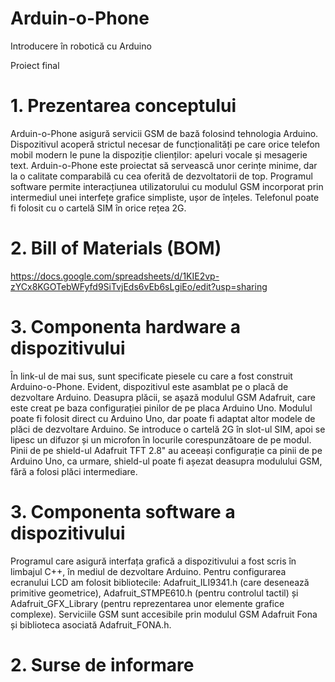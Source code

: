 # Arduin-o-Phone
Introducere în robotică cu Arduino

Proiect final
 
# 1. Prezentarea conceptului

Arduin-o-Phone asigură servicii GSM de bază folosind tehnologia Arduino. Dispozitivul acoperă strictul necesar de funcționalități pe care orice telefon mobil modern le pune la dispoziție clienților: apeluri vocale și mesagerie text. Arduin-o-Phone este proiectat să servească unor cerințe minime, dar la o calitate comparabilă cu cea oferită de dezvoltatorii de top. Programul software permite interacțiunea utilizatorului cu modulul GSM incorporat prin intermediul unei interfețe grafice simpliste, ușor de înțeles. Telefonul poate fi folosit cu o cartelă SIM în orice rețea 2G.

# 2. Bill of Materials (BOM)

https://docs.google.com/spreadsheets/d/1KIE2vp-zYCx8KGOTebWFyfd9SiTvjEds6vEb6sLgiEo/edit?usp=sharing

# 3. Componenta hardware a dispozitivului

În link-ul de mai sus, sunt specificate piesele cu care a fost construit Arduino-o-Phone. Evident, dispozitivul este asamblat pe o placă de dezvoltare Arduino. Deasupra plăcii, se așază modulul GSM Adafruit, care este creat pe baza configurației pinilor de pe placa Arduino Uno. Modulul poate fi folosit direct cu Arduino Uno, dar poate fi adaptat altor modele de plăci de dezvoltare Arduino. Se introduce o cartelă 2G în slot-ul SIM, apoi se lipesc un difuzor și un microfon în locurile corespunzătoare de pe modul. Pinii de pe shield-ul Adafruit TFT 2.8" au aceeași configurație ca pinii de pe Arduino Uno, ca urmare, shield-ul poate fi așezat deasupra modulului GSM, fără a folosi plăci intermediare.

# 3. Componenta software a dispozitivului

Programul care asigură interfața grafică a dispozitivului a fost scris în limbajul C++, în mediul de dezvoltare Arduino. Pentru configurarea ecranului LCD am folosit bibliotecile: Adafruit_ILI9341.h (care desenează primitive geometrice), 
Adafruit_STMPE610.h (pentru controlul tactil)  și Adafruit_GFX_Library (pentru reprezentarea unor elemente grafice complexe). Serviciile GSM sunt accesibile prin modulul GSM Adafruit Fona și biblioteca asociată Adafruit_FONA.h.


# 2. Surse de informare

